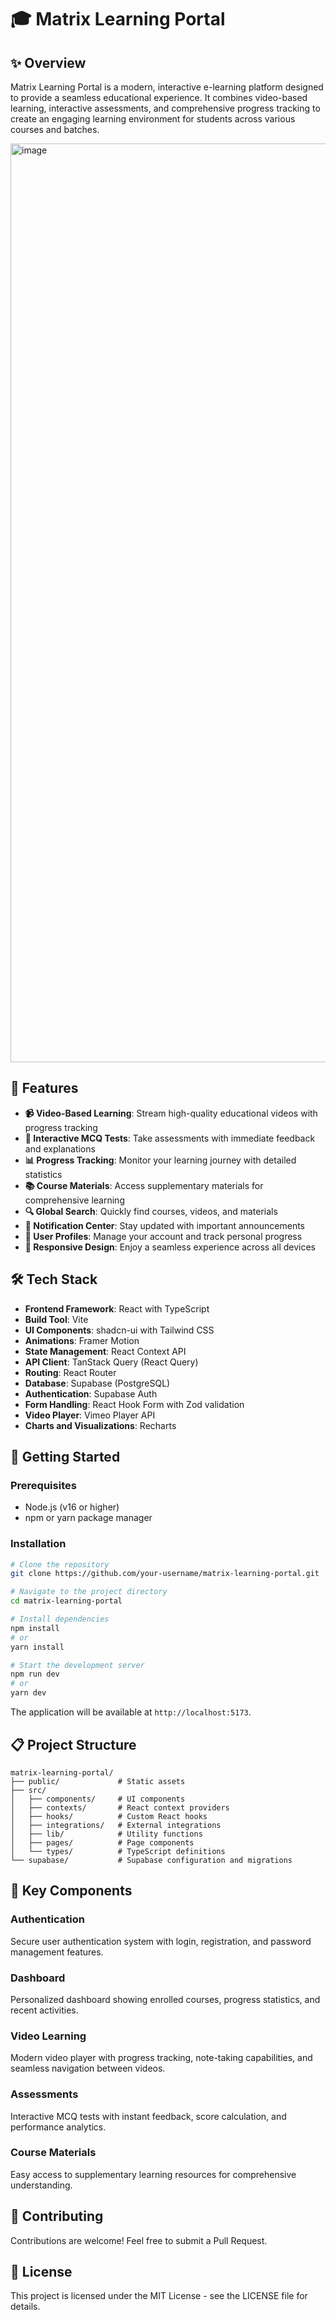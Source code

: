 # 🎓 Matrix Learning Portal


## ✨ Overview

Matrix Learning Portal is a modern, interactive e-learning platform designed to provide a seamless educational experience. It combines video-based learning, interactive assessments, and comprehensive progress tracking to create an engaging learning environment for students across various courses and batches.

<img width="1470" alt="image" src="https://github.com/user-attachments/assets/def086e5-377d-4fcf-a112-77b043bc18cb" />


## 🚀 Features

- **📹 Video-Based Learning**: Stream high-quality educational videos with progress tracking
- **📝 Interactive MCQ Tests**: Take assessments with immediate feedback and explanations
- **📊 Progress Tracking**: Monitor your learning journey with detailed statistics
- **📚 Course Materials**: Access supplementary materials for comprehensive learning
- **🔍 Global Search**: Quickly find courses, videos, and materials
- **🔔 Notification Center**: Stay updated with important announcements
- **👤 User Profiles**: Manage your account and track personal progress
- **📱 Responsive Design**: Enjoy a seamless experience across all devices

## 🛠️ Tech Stack

- **Frontend Framework**: React with TypeScript
- **Build Tool**: Vite
- **UI Components**: shadcn-ui with Tailwind CSS
- **Animations**: Framer Motion
- **State Management**: React Context API
- **API Client**: TanStack Query (React Query)
- **Routing**: React Router
- **Database**: Supabase (PostgreSQL)
- **Authentication**: Supabase Auth
- **Form Handling**: React Hook Form with Zod validation
- **Video Player**: Vimeo Player API
- **Charts and Visualizations**: Recharts

## 🔧 Getting Started

### Prerequisites

- Node.js (v16 or higher)
- npm or yarn package manager

### Installation

```bash
# Clone the repository
git clone https://github.com/your-username/matrix-learning-portal.git

# Navigate to the project directory
cd matrix-learning-portal

# Install dependencies
npm install
# or
yarn install

# Start the development server
npm run dev
# or
yarn dev
```

The application will be available at `http://localhost:5173`.

## 📋 Project Structure

```
matrix-learning-portal/
├── public/             # Static assets
├── src/
│   ├── components/     # UI components
│   ├── contexts/       # React context providers
│   ├── hooks/          # Custom React hooks
│   ├── integrations/   # External integrations
│   ├── lib/            # Utility functions
│   ├── pages/          # Page components
│   └── types/          # TypeScript definitions
└── supabase/           # Supabase configuration and migrations
```

## 🌟 Key Components

### Authentication

Secure user authentication system with login, registration, and password management features.

### Dashboard

Personalized dashboard showing enrolled courses, progress statistics, and recent activities.

### Video Learning

Modern video player with progress tracking, note-taking capabilities, and seamless navigation between videos.

### Assessments

Interactive MCQ tests with instant feedback, score calculation, and performance analytics.

### Course Materials

Easy access to supplementary learning resources for comprehensive understanding.

## 🤝 Contributing

Contributions are welcome! Feel free to submit a Pull Request.

## 📄 License

This project is licensed under the MIT License - see the LICENSE file for details.
